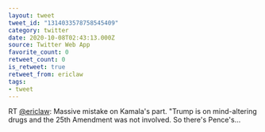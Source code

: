 ```yaml
---
layout: tweet
tweet_id: "1314033578758545409"
category: twitter
date: 2020-10-08T02:43:13.000Z
source: Twitter Web App
favorite_count: 0
retweet_count: 0
is_retweet: true
retweet_from: ericlaw
tags:
- tweet
---
```


RT [@ericlaw](https://twitter.com/@ericlaw): Massive mistake on Kamala's part. "Trump is on mind-altering drugs and the 25th Amendment was not involved. So there's Pence's…
